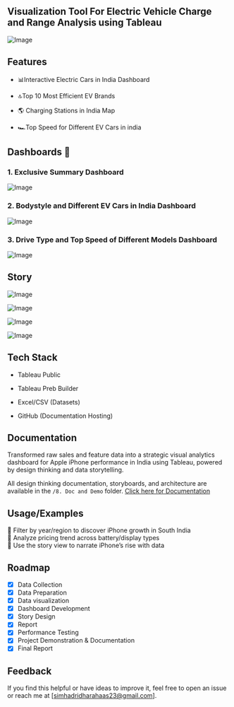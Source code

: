 ## Visualization Tool For Electric Vehicle Charge and Range Analysis using Tableau

![Image](https://github.com/user-attachments/assets/d29d119f-f108-4232-a003-bcb747f4d6ef)


## Features

- 📊Interactive Electric Cars in India Dashboard

- 🔝Top 10 Most Efficient EV Brands

- 🌎 Charging Stations in India Map

- 🏎️Top Speed for Different EV Cars in india 




## Dashboards 📸

### 1. Exclusive Summary Dashboard 
![Image](https://github.com/user-attachments/assets/5c836fa4-2a8a-4e4a-b3c4-a59307c9f530)

### 2. Bodystyle and Different EV Cars in India Dashboard
![Image](https://github.com/user-attachments/assets/74310d24-4a16-460b-ac53-bb86414efe90)

### 3. Drive Type and Top Speed of Different Models Dashboard
![Image](https://github.com/user-attachments/assets/9375251e-7938-47a7-b9bc-7e9529e413a7)

## Story

![Image](https://github.com/user-attachments/assets/bbe5b458-a682-4e57-b135-75a2fcf85316)

![Image](https://github.com/user-attachments/assets/bca7d222-1f9a-4e18-b53d-08648398de83)

![Image](https://github.com/user-attachments/assets/df45c8de-d634-4238-89ef-2b8acf86be08)

![Image](https://github.com/user-attachments/assets/a2383bd6-23fb-40ef-b814-6cc9eee516b4)


## Tech Stack
  - Tableau Public

  - Tableau Preb Builder

  - Excel/CSV (Datasets)

  - GitHub (Documentation Hosting)

## Documentation

Transformed raw sales and feature data into a strategic visual analytics dashboard for Apple iPhone performance in India using Tableau, powered by design thinking and data storytelling.

All design thinking documentation, storyboards, and architecture are available in the `/8. Doc and Demo` folder.
[ Click here for Documentation](https://drive.google.com/file/d/15AN1bvYyUA-HEF-wuXahXbG53zrtS0wa/view?usp=drive_link)

## Usage/Examples
📌 Filter by year/region to discover iPhone growth in South India  
📌 Analyze pricing trend across battery/display types  
📌 Use the story view to narrate iPhone’s rise with data  


## Roadmap
- [x] Data Collection  
- [x] Data Preparation
- [x] Data visualization 
- [x] Dashboard Development  
- [x] Story Design  
- [x] Report
- [x] Performance Testing
- [x] Project Demonstration & Documentation
- [x] Final Report

## Feedback

If you find this helpful or have ideas to improve it, feel free to open an issue or reach me at [simhadridharahaas23@gmail.com].

